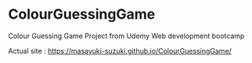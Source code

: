 # ColourGuessingGame
Colour Guessing Game Project from Udemy Web development bootcamp

Actual site : https://masayuki-suzuki.github.io/ColourGuessingGame/
